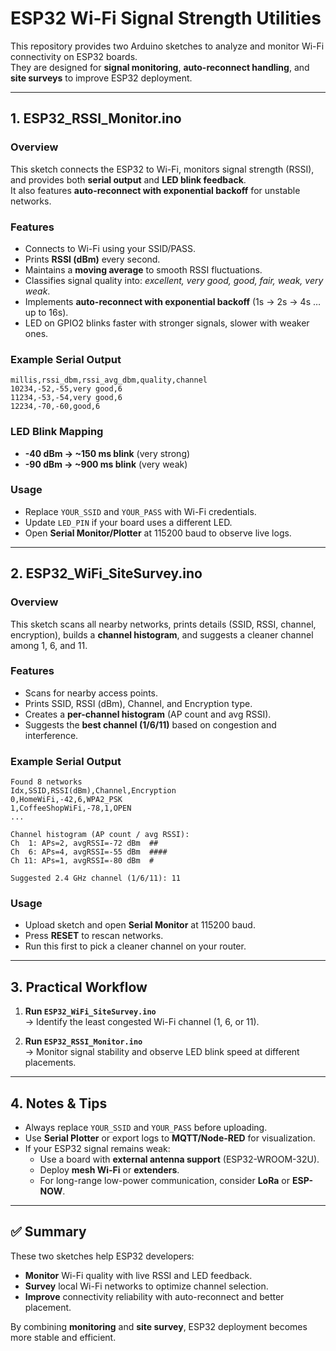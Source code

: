# ESP32 Wi-Fi Signal Strength Utilities

This repository provides two Arduino sketches to analyze and monitor Wi-Fi connectivity on ESP32 boards.  
They are designed for **signal monitoring**, **auto-reconnect handling**, and **site surveys** to improve ESP32 deployment.

---

## 1. ESP32_RSSI_Monitor.ino

### Overview
This sketch connects the ESP32 to Wi-Fi, monitors signal strength (RSSI), and provides both **serial output** and **LED blink feedback**.  
It also features **auto-reconnect with exponential backoff** for unstable networks.

### Features
- Connects to Wi-Fi using your SSID/PASS.  
- Prints **RSSI (dBm)** every second.  
- Maintains a **moving average** to smooth RSSI fluctuations.  
- Classifies signal quality into: *excellent, very good, good, fair, weak, very weak*.  
- Implements **auto-reconnect with exponential backoff** (1s → 2s → 4s … up to 16s).  
- LED on GPIO2 blinks faster with stronger signals, slower with weaker ones.

### Example Serial Output
```
millis,rssi_dbm,rssi_avg_dbm,quality,channel
10234,-52,-55,very good,6
11234,-53,-54,very good,6
12234,-70,-60,good,6
```

### LED Blink Mapping
- **-40 dBm → ~150 ms blink** (very strong)  
- **-90 dBm → ~900 ms blink** (very weak)  

### Usage
- Replace `YOUR_SSID` and `YOUR_PASS` with Wi-Fi credentials.  
- Update `LED_PIN` if your board uses a different LED.  
- Open **Serial Monitor/Plotter** at 115200 baud to observe live logs.  

---

## 2. ESP32_WiFi_SiteSurvey.ino

### Overview
This sketch scans all nearby networks, prints details (SSID, RSSI, channel, encryption), builds a **channel histogram**, and suggests a cleaner channel among 1, 6, and 11.

### Features
- Scans for nearby access points.  
- Prints SSID, RSSI (dBm), Channel, and Encryption type.  
- Creates a **per-channel histogram** (AP count and avg RSSI).  
- Suggests the **best channel (1/6/11)** based on congestion and interference.  

### Example Serial Output
```
Found 8 networks
Idx,SSID,RSSI(dBm),Channel,Encryption
0,HomeWiFi,-42,6,WPA2_PSK
1,CoffeeShopWiFi,-78,1,OPEN
...

Channel histogram (AP count / avg RSSI):
Ch  1: APs=2, avgRSSI=-72 dBm  ##
Ch  6: APs=4, avgRSSI=-55 dBm  ####
Ch 11: APs=1, avgRSSI=-80 dBm  #

Suggested 2.4 GHz channel (1/6/11): 11
```

### Usage
- Upload sketch and open **Serial Monitor** at 115200 baud.  
- Press **RESET** to rescan networks.  
- Run this first to pick a cleaner channel on your router.  

---

## 3. Practical Workflow

1. **Run `ESP32_WiFi_SiteSurvey.ino`**  
   → Identify the least congested Wi-Fi channel (1, 6, or 11).  

2. **Run `ESP32_RSSI_Monitor.ino`**  
   → Monitor signal stability and observe LED blink speed at different placements.  

---

## 4. Notes & Tips
- Always replace `YOUR_SSID` and `YOUR_PASS` before uploading.  
- Use **Serial Plotter** or export logs to **MQTT/Node-RED** for visualization.  
- If your ESP32 signal remains weak:
  - Use a board with **external antenna support** (ESP32-WROOM-32U).  
  - Deploy **mesh Wi-Fi** or **extenders**.  
  - For long-range low-power communication, consider **LoRa** or **ESP-NOW**.  

---

## ✅ Summary
These two sketches help ESP32 developers:  
- **Monitor** Wi-Fi quality with live RSSI and LED feedback.  
- **Survey** local Wi-Fi networks to optimize channel selection.  
- **Improve** connectivity reliability with auto-reconnect and better placement.

By combining **monitoring** and **site survey**, ESP32 deployment becomes more stable and efficient.

